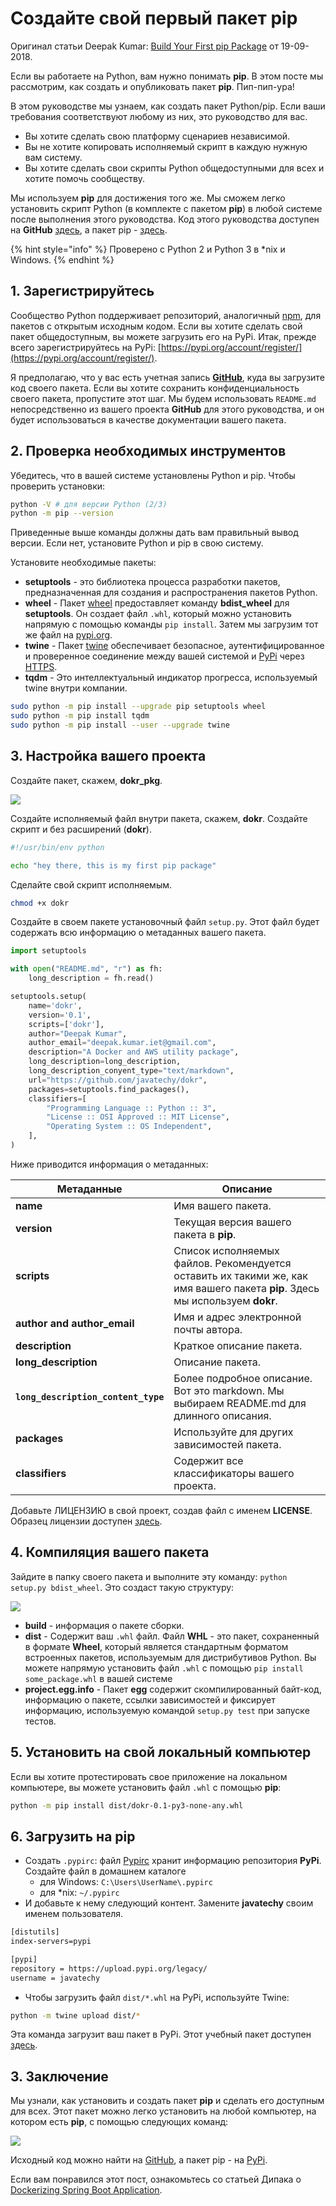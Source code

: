# Создайте свой первый пакет pip

Оригинал статьи Deepak Kumar: [Build Your First pip Package](https://dzone.com/articles/executable-package-pip-install) от 19-09-2018.

Если вы работаете на Python, вам нужно понимать **pip**. В этом посте мы рассмотрим, как создать и опубликовать пакет **pip**. Пип-пип-ура!

В этом руководстве мы узнаем, как создать пакет Python/pip. Если ваши требования соответствуют любому из них, это руководство для вас.

* Вы хотите сделать свою платформу сценариев независимой.
* Вы не хотите копировать исполняемый скрипт в каждую нужную вам систему.
* Вы хотите сделать свои скрипты Python общедоступными для всех и хотите помочь сообществу.

Мы используем **pip** для достижения того же. Мы сможем легко установить скрипт Python (в комплекте с пакетом **pip**) в любой системе после выполнения этого руководства. Код этого руководства доступен на **GitHub** [здесь](https://github.com/javatechy/dokr), а пакет pip - [здесь](https://pypi.org/project/dokr/).

{% hint style="info" %}
Проверено с Python 2 и Python 3 в \*nix и Windows.
{% endhint %}

## 1. Зарегистрируйтесь

Сообщество Python поддерживает репозиторий, аналогичный [npm](https://www.npmjs.com/), для пакетов с открытым исходным кодом. Если вы хотите сделать свой пакет общедоступным, вы можете загрузить его на PyPi. Итак, прежде всего зарегистрируйтесь на PyPi: [https://pypi.org/account/register/](https://pypi.org/account/register/).

Я предполагаю, что у вас есть учетная запись [**GitHub**](https://github.com/), куда вы загрузите код своего пакета. Если вы хотите сохранить конфиденциальность своего пакета, пропустите этот шаг. Мы будем использовать `README.md` непосредственно из вашего проекта **GitHub** для этого руководства, и он будет использоваться в качестве документации вашего пакета.

## 2. Проверка необходимых инструментов

Убедитесь, что в вашей системе установлены Python и pip. Чтобы проверить установки:

```bash
python -V # для версии Python (2/3)
python -m pip --version
```

Приведенные выше команды должны дать вам правильный вывод версии. Если нет, установите Python и pip в свою систему.

Установите необходимые пакеты:

* **setuptools** - это библиотека процесса разработки пакетов, предназначенная для создания и распространения пакетов Python.
* **wheel** - Пакет [wheel](https://pypi.org/project/wheel/) предоставляет команду **bdist\_wheel** для **setuptools**. Он создает файл `.whl`, который можно установить напрямую с помощью команды `pip install`. Затем мы загрузим тот же файл на [pypi.org](https://pypi.org/).
* **twine** - Пакет [twine](https://pypi.org/project/twine/) обеспечивает безопасное, аутентифицированное и проверенное соединение между вашей системой и [PyPi](https://pypi.org/) через [HTTPS](https://en.wikipedia.org/wiki/HTTPS).
* **tqdm** - Это интеллектуальный индикатор прогресса, используемый twine внутри компании.

```bash
sudo python -m pip install --upgrade pip setuptools wheel
sudo python -m pip install tqdm
sudo python -m pip install --user --upgrade twine
```

## 3. Настройка вашего проекта

Создайте пакет, скажем, **dokr\_pkg**.

![](../../.gitbook/assets/screen-shot-2018-09-02-at-124225-pm.png)

Создайте исполняемый файл внутри пакета, скажем, **dokr**. Создайте скрипт и без расширений (**dokr**).

```bash
#!/usr/bin/env python

echo "hey there, this is my first pip package"
```

Сделайте свой скрипт исполняемым.

```bash
chmod +x dokr
```

Создайте в своем пакете установочный файл `setup.py`. Этот файл будет содержать всю информацию о метаданных вашего пакета.

```python
import setuptools

with open("README.md", "r") as fh:
    long_description = fh.read()

setuptools.setup(
    name='dokr',
    version='0.1',
    scripts=['dokr'],
    author="Deepak Kumar",
    author_email="deepak.kumar.iet@gmail.com",
    description="A Docker and AWS utility package",
    long_description=long_description,
    long_description_conyent_type="text/markdown",
    url="https://github.com/javatechy/dokr",
    packages=setuptools.find_packages(),
    classifiers=[
        "Programming Language :: Python :: 3",
        "License :: OSI Approved :: MIT License",
        "Operating System :: OS Independent",
    ],
)
```

Ниже приводится информация о метаданных:

| Метаданные                          | Описание                                                                                                                     |
| ----------------------------------- | ---------------------------------------------------------------------------------------------------------------------------- |
| **name**                            | Имя вашего пакета.                                                                                                           |
| **version**                         | Текущая версия вашего пакета в **pip**.                                                                                      |
| **scripts**                         | Список исполняемых файлов. Рекомендуется оставить их такими же, как имя вашего пакета **pip**. Здесь мы используем **dokr**. |
| **author and author\_email**        | Имя и адрес электронной почты автора.                                                                                        |
| **description**                     | Краткое описание пакета.                                                                                                     |
| **long\_description**               | Описание пакета.                                                                                                             |
| **`long_description_content_type`** | Более подробное описание. Вот это markdown. Мы выбираем README.md для длинного описания.                                     |
| **packages**                        | Используйте для других зависимостей пакета.                                                                                  |
| **classifiers**                     | Содержит все классификаторы вашего проекта.                                                                                  |

Добавьте ЛИЦЕНЗИЮ в свой проект, создав файл с именем **LICENSE**. Образец лицензии доступен [здесь](https://github.com/javatechy/dokr/blob/master/LICENSE).

## 4. Компиляция вашего пакета

Зайдите в папку своего пакета и выполните эту команду: `python setup.py bdist_wheel`. Это создаст такую структуру:

![](../../.gitbook/assets/screen-shot-2018-09-02-at-20238-pm.png)

* **build** - информация о пакете сборки.
* **dist** - Содержит ваш `.whl` файл. Файл **WHL** - это пакет, сохраненный в формате **Wheel**, который является стандартным форматом встроенных пакетов, используемым для дистрибутивов Python. Вы можете напрямую установить файл `.whl` с помощью `pip install some_package.whl` в вашей системе
* **project.egg.info** - Пакет **egg** содержит скомпилированный байт-код, информацию о пакете, ссылки зависимостей и фиксирует информацию, используемую командой `setup.py test` при запуске тестов.

## 5. Установить на свой локальный компьютер

Если вы хотите протестировать свое приложение на локальном компьютере, вы можете установить файл `.whl` с помощью **pip**:

```bash
python -m pip install dist/dokr-0.1-py3-none-any.whl
```

## 6. Загрузить на pip

* Создать `.pypirc`: файл [Pypirc](https://docs.python.org/2.5/dist/pypirc.html) хранит информацию репозитория **PyPi**. Создайте файл в домашнем каталоге
  * для Windows:  `C:\Users\UserName\.pypirc`
  * для \*nix:  `~/.pypirc`
* И добавьте к нему следующий контент. Замените **javatechy** своим именем пользователя.

```bash
[distutils]
index-servers=pypi

[pypi]
repository = https://upload.pypi.org/legacy/
username = javatechy
```

* Чтобы загрузить файл `dist/*.whl` на PyPi, используйте Twine:

```bash
python -m twine upload dist/*
```

Эта команда загрузит ваш пакет в PyPi. Этот учебный пакет доступен [здесь](https://pypi.org/project/dokr/).

## 3. Заключение

Мы узнали, как установить и создать пакет **pip** и сделать его доступным для всех. Этот пакет можно легко установить на любой компьютер, на котором есть **pip**, с помощью следующих команд:

![](../../.gitbook/assets/screen-shot-2018-09-02-at-52428-pm.png)

Исходный код можно найти на [GitHub](https://github.com/javatechy/dokr), а пакет pip - на [PyPi](https://pypi.org/project/dokr/).

Если вам понравился этот пост, ознакомьтесь со статьей Дипака о [Dockerizing Spring Boot Application](https://dzone.com/articles/dockerizing-spring-boot-application-1).
